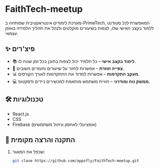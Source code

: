 # FaithTech-meetup

מערכת לימודים אינטראקטיבית שפותחה ב-PrimeTech, המאפשרת לכל סטודנט ללמוד בקצב האישי שלו, לצפות בשיעורים מוקלטים ולנהל את תהליך הלמידה באופן עצמאי.

## ✨ פיצ'רים
- 📚 **לימוד בקצב אישי** – כל תלמיד יכול לצפות בתוכן בכל זמן שנוח לו.  
- 🎥 **צפייה חוזרת** – אפשרות לחזור על שיעורים וחומרים חשובים.  
- 📊 **מעקב התקדמות** – אפשרות למדוד את ההתקדמות לאורך הקורסים.  
- 💻 **ממשק נוח ומודרני** – חוויית משתמש מותאמת למכשירים ניידים ודסקטופ.  

## 🛠️ טכנולוגיות
- React.js  
- CSS  
- Firebase (אופציונלי לאחסון וניהול משתמשים)  

## 🚀 התקנה והרצה מקומית

1. שכפל את המאגר:
   ```bash
   git clone https://github.com/appsfly/FaithTech-meetup.git
